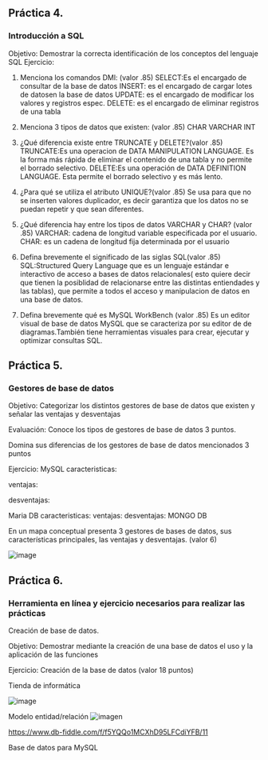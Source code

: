 ## Práctica 4.
### Introducción a SQL
Objetivo: Demostrar la correcta identificación de los conceptos del lenguaje SQL
Ejercicio:

1. Menciona los comandos DMl: (valor .85)
SELECT:Es el encargado de consultar de la base de datos
INSERT: es el encargado de cargar lotes de datosen la base de datos
UPDATE: es el encargado de modificar los valores y registros espec.
DELETE: es el encargado de eliminar registros de una tabla

2. Menciona 3 tipos de datos que existen: (valor .85)
CHAR
VARCHAR
INT

3. ¿Qué diferencia existe entre TRUNCATE y DELETE?(valor .85)
TRUNCATE:Es una operacion de DATA MANIPULATION LANGUAGE. Es la forma más rápida de eliminar el contenido de una tabla y no permite el borrado selectivo.
DELETE:Es una operación de DATA DEFINITION LANGUAGE. Esta permite el borrado selectivo y es más lento.

4. ¿Para qué se utiliza el atributo UNIQUE?(valor .85)
Se usa para que no se inserten valores duplicador, es decir garantiza que los datos no se puedan repetir y que sean diferentes.


5. ¿Qué diferencia hay entre los tipos de datos VARCHAR y CHAR? (valor .85)
VARCHAR: cadena de longitud variable especificada por el usuario.
CHAR: es un cadena de longitud fija determinada por el usuario

6. Defina brevemente el significado de las siglas SQL(valor .85)
SQL:Structured Query Language que es un lenguaje estándar e interactivo de acceso a bases de datos relacionales( esto quiere decir que tienen la posiblidad de relacionarse entre las distintas entiendades y las tablas), que permite  a todos el acceso y manipulacion de datos en una base de datos. 

7. Defina brevemente qué es MySQL WorkBench (valor .85)
Es un editor visual de base de datos MySQL que se caracteriza por su editor de de diagramas.También tiene herramientas visuales para crear, ejecutar y optimizar consultas SQL.

## Práctica 5.
### Gestores de base de datos

Objetivo: Categorizar los distintos gestores de base de datos que existen y señalar las
ventajas y desventajas

Evaluación: Conoce los tipos de gestores de base de datos 3 puntos.

Domina sus diferencias de los gestores de base de datos mencionados 3 puntos

Ejercicio:
MySQL
caracteristicas:

ventajas:

desventajas:

Maria DB
caracteristicas: 
ventajas:
desventajas:
MONGO DB


En un mapa conceptual presenta 3 gestores de bases de datos, sus características
principales, las ventajas y desventajas. (valor 6)

![image](https://user-images.githubusercontent.com/91554777/170415427-e2b7321b-a97f-43b0-ac24-6e506c307e6b.png)

## Práctica 6.
### Herramienta en línea y ejercicio necesarios para realizar las prácticas

Creación de base de datos.

Objetivo: Demostrar mediante la creación de una base de datos el uso y la aplicación de
las funciones

Ejercicio: Creación de la base de datos (valor 18 puntos)

Tienda de informática

![image](https://user-images.githubusercontent.com/91554777/170415101-717bca19-3644-46a9-8a57-8d5940c5d283.png)




Modelo entidad/relación
![imagen](https://user-images.githubusercontent.com/103067169/170528302-a34a2aea-62d5-4de1-b668-4c1f002fe29d.png)


https://www.db-fiddle.com/f/f5YQQo1MCXhD95LFCdiYFB/11

Base de datos para MySQL

